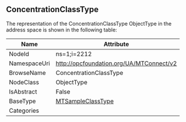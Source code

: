 <!-- objecttype -->
## ConcentrationClassType
  
<!-- end of text -->
The representation of the ConcentrationClassType ObjectType in the address space is shown in the following table:  

|Name|Attribute|
|---|---|
|NodeId|ns=1;i=2212|
|NamespaceUri|http://opcfoundation.org/UA/MTConnect/v2|
|BrowseName|ConcentrationClassType|
|NodeClass|ObjectType|
|IsAbstract|False|
|BaseType|[MTSampleClassType](../../ObjectTypes/MTSampleClassType/readme.md)|
|Categories||

